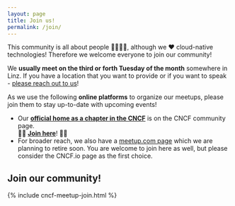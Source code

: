 ```yaml
---
layout: page
title: Join us!
permalink: /join/
---
```


This community is all about people 👨‍💻👩‍💻, although we ❤️ cloud-native technologies! Therefore we welcome everyone to join our community!

We **usually meet on the third or forth Tuesday of the month** somewhere in Linz. If you have a location that you want to provide or if you want to speak - [please reach out to us](https://forms.gle/9GPboKs4T5Yboq5c8)!

As we use the following **online platforms** to organize our meetups, please join them to stay up-to-date with upcoming events!

- Our [**official home as a chapter in the CNCF**](https://community.cncf.io/linz/) is on the CNCF community page.<br> 
  👩‍💻 **[Join here](https://community.cncf.io/linz/)**! 👨‍💻
- For broader reach, we also have a [meetup.com page](https://www.meetup.com/Cloud-Native-Computing-Linz/) which we are planning to retire soon. You are welcome to join here as well, but please consider the CNCF.io page as the first choice.

## Join our community!

{% include cncf-meetup-join.html %}